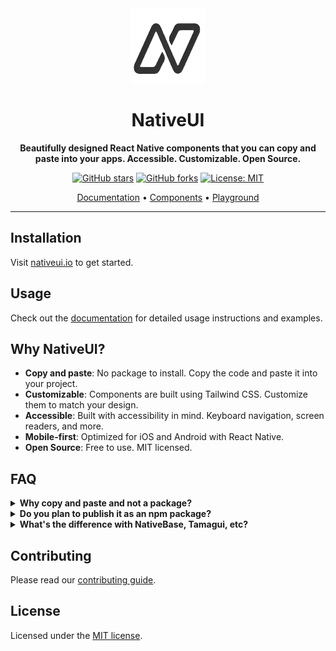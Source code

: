<div align="center">
  <img src="https://github.com/nativeui-org/ui/blob/master/public/logo-wout-bg.png?raw=true" alt="NativeUI Logo" width="120" height="120" />
  
  # NativeUI
  
  **Beautifully designed React Native components that you can copy and paste into your apps. Accessible. Customizable. Open Source.**
  
  [![GitHub stars](https://img.shields.io/github/stars/nativeui-org/ui?style=social)](https://github.com/nativeui-org/ui/stargazers)
  [![GitHub forks](https://img.shields.io/github/forks/nativeui-org/ui?style=social)](https://github.com/nativeui-org/ui/network/members)
  [![License: MIT](https://img.shields.io/badge/License-MIT-yellow.svg)](https://opensource.org/licenses/MIT)

  [Documentation](https://nativeui.io) • [Components](https://nativeui.io/components) • [Playground](https://github.com/nativeui-org/playground)
</div>

---

## Installation

Visit [nativeui.io](https://nativeui.io/docs) to get started.

## Usage

Check out the [documentation](https://nativeui.io/docs/usage) for detailed usage instructions and examples.


## Why NativeUI?

- **Copy and paste**: No package to install. Copy the code and paste it into your project.
- **Customizable**: Components are built using Tailwind CSS. Customize them to match your design.
- **Accessible**: Built with accessibility in mind. Keyboard navigation, screen readers, and more.
- **Mobile-first**: Optimized for iOS and Android with React Native.
- **Open Source**: Free to use. MIT licensed.

## FAQ

<details>
<summary><strong>Why copy and paste and not a package?</strong></summary>

The idea behind this is to give you ownership and control over the code, allowing you to decide how the components are built and styled.

Start with some sensible defaults, then customize the components to your needs.

One of the drawbacks of packaging the components in an npm package is that the style is coupled with the implementation. The design of your components should be separate from their implementation.

</details>

<details>
<summary><strong>Do you plan to publish it as an npm package?</strong></summary>

No. We have no plans to publish it as an npm package.

</details>

<details>
<summary><strong>What's the difference with NativeBase, Tamagui, etc?</strong></summary>

NativeUI is not a component library. It's a collection of re-usable components that you can copy and paste into your apps.

What do we mean by not a component library?

We mean you do not install it as a dependency. It is not available or distributed via npm.

Pick the components you need. Copy and paste the code into your project and customize to your needs. The code is yours.

_Use this as a reference to build your own component libraries._

</details>

## Contributing

Please read our [contributing guide](./registry/CONTRIBUTING.md).

## License

Licensed under the [MIT license](https://github.com/nativeui-org/ui/blob/main/LICENSE.md).